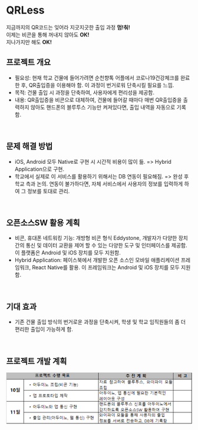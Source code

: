# QRLess
지금까지의 QR코드는 잊어라 지긋지긋한 출입 과정 **멈!춰!**  
이제는 비콘을 통해 꺼내지 않아도 **OK!**  
지나가지만 해도 **OK!**

## 프로젝트 개요
* 필요성: 현재 학교 건물에 들어가려면 순천향톡 어플에서 코로나19건강체크를 완료한 후, QR출입증을 이용해야 함. 이 과정이 번거로워 단축시킬 필요를 느낌.
* 목적: 건물 출입 시 과정을 단축하여, 사용자에게 편리성을 제공함.
* 내용: QR출입증을 비콘으로 대체하여, 건물에 들어갈 때마다 매번 QR출입증을 출력하지 않아도 핸드폰의 블루투스 기능만 켜져있다면, 출입 내역을 자동으로 기록함.

<br>

## 문제 해결 방법
* iOS, Android 모두 Native로 구현 시 시간적 비용이 많이 듦. => Hybrid Application으로 구현.
* 학교에서 실제로 이 서비스를 활용하기 위해서는 DB 연동이 필요해짐. => 완성 후 학교 측과 논의. 연동이 불가하다면, 자체 서비스에서 사용자의 정보를 입력하게 하여 그 정보를 토대로 관리.

<br>

## 오픈소스SW 활용 계획
* 비콘, 휴대폰 네트워킹 기능: 개방형 비콘 형식 Eddystone, 개발자가 다양한 장치 간의 통신 및 데이터 교환을 제어 할 수 있는 다양한 도구 및 인터페이스를 제공함. 이 플랫폼은 Android 및 iOS 장치를 모두 지원함.
* Hybrid Application: 페이스북에서 개발한 오픈 소스인 모바일 애플리케이션 프레임워크, React Native를 활용. 이 프레임워크는 Android 및 iOS 장치를 모두 지원함.

<br>

## 기대 효과
* 기존 건물 출입 방식의 번거로운 과정을 단축시켜, 학생 및 학교 임직원들의 좀 더 편리한 출입이 가능하게 함.

<br>

## 프로젝트 개발 계획
![develop_plan](./readme-img/plan.png)